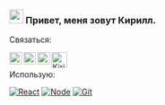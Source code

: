 
### <img src="https://camo.githubusercontent.com/e8e7b06ecf583bc040eb60e44eb5b8e0ecc5421320a92929ce21522dbc34c891/68747470733a2f2f6d656469612e67697068792e636f6d2f6d656469612f6876524a434c467a6361737252346961377a2f67697068792e676966" width="25" height="25"> Привет, меня зовут Кирилл.

Связаться:

<a href="https://t.me/Kirill_Muhortov">
<img align="left" alt="Kirill_Muhortov | Telegram" width="22px" src="https://upload.wikimedia.org/wikipedia/commons/thumb/5/5c/Telegram_Messenger.png/768px-Telegram_Messenger.png" />
</a>
<a href="https://www.facebook.com/muchortovkirill/">
  <img align="left" alt="Kirill Muhortov | Facebook" width="22px" src="https://raw.githubusercontent.com/peterthehan/peterthehan/master/assets/facebook.svg" />
</a>
<a href="https://www.linkedin.com/in/kirill-mukhortov/">
  <img align="left" alt="Kirill Muhortov | LinkedIN" width="22px" src="https://raw.githubusercontent.com/peterthehan/peterthehan/master/assets/linkedin.svg" />
</a>
<a href="mailto:k.s.mukhortov@gmail.com?"><img align="left" alt="Kirill Muhortov | LinkedIN" width="28px" src="https://upload.wikimedia.org/wikipedia/commons/7/7e/Gmail_icon_%282020%29.svg"/></a>

<br />

Использую:

[![React](https://shields.io/badge/-React-282c34?logo=react&style=for-the-badge)](https://reactjs.org/)
[![Node](https://shields.io/badge/-Node-333?logo=node.js&style=for-the-badge)](https://nodejs.org/en/)
[![Git](https://shields.io/badge/-Git-f0efe7?logo=git&style=for-the-badge)](https://git-scm.com/)